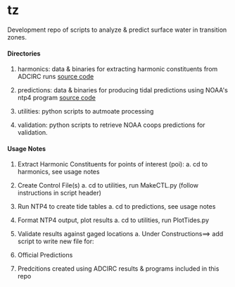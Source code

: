 # tz

Development repo of scripts to analyze & predict surface water in transition zones. 

#### Directories
1. harmonics: 
	data &  binaries for extracting harmonic constituents from ADCIRC runs
	[source code](http://adcirc.org/products/adcirc-tidal-databases/)

2. predictions:
    data & binaries for producing tidal predictions using NOAA's ntp4 program
	[source code](https://tidesandcurrents.noaa.gov/faq2.html#65)

3. utilities: python scripts to autmoate processing 

4. validation: python scripts to retrieve NOAA coops predictions for validation.

#### Usage Notes
1. Extract Harmonic Constituents for points of interest (poi):
a. cd to harmonics, see usage notes

2. Create Control File(s) 
a. cd to utilities, run MakeCTL.py (follow instructions in script header)

3. Run NTP4 to create tide tables
a. cd to predictions, see usage notes

4. Format NTP4 output, plot results
a. cd to utilities, run PlotTides.py

5. Validate results against gaged locations
a. Under Constructions==> add script to write new file for:
1. Official Predictions
2. Predcitions created using ADCIRC results & programs included in this repo	
